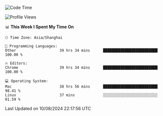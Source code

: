 <!--START_SECTION:waka-->
![Code Time](http://img.shields.io/badge/Code%20Time-2%2C612%20hrs%2014%20mins-blue)

![Profile Views](http://img.shields.io/badge/Profile%20Views-1-blue)

📊 **This Week I Spent My Time On** 

```text
🕑︎ Time Zone: Asia/Shanghai

💬 Programming Languages: 
Other                    39 hrs 34 mins      █████████████████████████   100.00 % 

🔥 Editors: 
Chrome                   39 hrs 34 mins      █████████████████████████   100.00 % 

💻 Operating System: 
Mac                      38 hrs 56 mins      █████████████████████████   98.41 % 
Linux                    37 mins             ░░░░░░░░░░░░░░░░░░░░░░░░░   01.59 % 
```


 Last Updated on 10/08/2024 22:17:56 UTC
<!--END_SECTION:waka-->